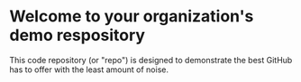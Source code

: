 # Welcome to your organization's demo respository
This code repository (or "repo") is designed to demonstrate the best GitHub has to offer with the least amount of noise.
